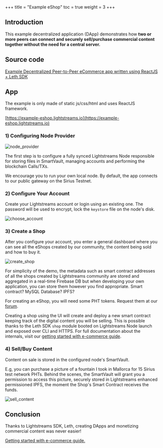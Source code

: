 +++
title = "Example eShop"
toc = true
weight = 3
+++

## Introduction

This example decentralized application (DApp) demonstrates how **two or more peers can connect and securely sell/purchase commercial content together without the need for a central server.**

## Source code

[Example Decentralized Peer-to-Peer eCommerce app written using ReactJS + Leth SDK](https://github.com/lightstreams-network/example-eshop)

## App

The example is only made of static js/css/html and uses ReactJS framework.

[https://example-eshop.lightstreams.io](https://example-eshop.lightstreams.io)

### 1) Configuring Node Provider
![node_provider](/img/node_provider.png)

The first step is to configure a fully synced Lightstreams Node responsible for storing files in SmartVault, managing accounts and performing the blockchain Calls/TXs.

We encourage you to run your own local node. By default, the app connects to our public gateway on the Sirius Testnet.

### 2) Configure Your Account

Create your Lightstreams account or login using an existing one. The password will be used to encrypt, lock the `keystore` file on the node's disk.

![choose_account](/img/choose_account.png)

### 3) Create a Shop

After you configure your account, you enter a general dashboard where you can see all the eShops created by our community, the content being sold and how to buy it.

![create_shop](/img/create_shop.png)

For simplicity of the demo, the metadata such as smart contract addresses of all the shops created by Lightstreams community are stored and aggregated in a real-time Firebase DB but when developing your own application, you can store them however you find appropriate. Smart contract? MySQL Database? IPFS?

For creating an eShop, you will need some PHT tokens. Request them at our [forum](https://discuss.lightstreams.network).

Creating a shop using the UI will create and deploy a new smart contract keeping track of the digital content you will be selling. This is possible thanks to the Leth SDK `shop` module booted on Lightstreams Node launch and exposed over CLI and HTTPS. For full documentation about the internals, visit our [getting started with e-commerce guide](https://docs.lightstreams.network/getting-started/peer-to-peer-ecommerce/).

### 4) Sell/Buy Content

Content on sale is stored in the configured node's SmartVault.

E.g, you can purchase a picture of a fountain I took in Mallorca for 15 Sirius test network PHTs. Behind the scenes, the SmartVault will grant you a permission to access this picture, securely stored in Lightstreams enhanced permissioned IPFS, the moment the Shop's Smart Contract receives the funds.

![sell_content](/img/sell_content.png)

## Conclusion

Thanks to Lightstreams SDK, Leth, creating DApps and monetizing commercial content was never easier!

[Getting started with e-commerce guide.](https://docs.lightstreams.network/getting-started/peer-to-peer-ecommerce/)
